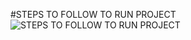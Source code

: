 #STEPS TO FOLLOW TO RUN PROJECT
![STEPS TO FOLLOW TO RUN PROJECT](https://github.com/KubasadSumanth/learnDs/blob/main/3_Implementation/Steps_to_run.png?raw=true)
